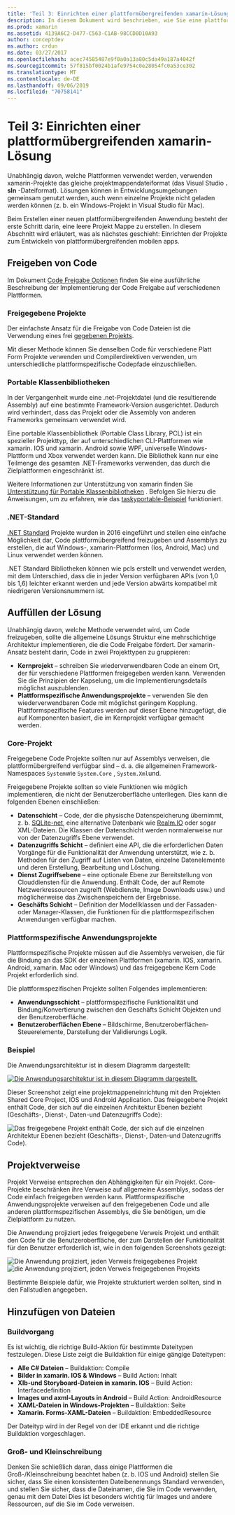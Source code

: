 ```yaml
---
title: 'Teil 3: Einrichten einer plattformübergreifenden xamarin-Lösung'
description: In diesem Dokument wird beschrieben, wie Sie eine plattformübergreifende Lösung in xamarin einrichten. Es werden verschiedene Strategien zur Code Freigabe erläutert, z. b. freigegebene Projekte und .NET Standard.
ms.prod: xamarin
ms.assetid: 4139A6C2-D477-C563-C1AB-98CCD0D10A93
author: conceptdev
ms.author: crdun
ms.date: 03/27/2017
ms.openlocfilehash: acec74585487e9f0a0a13a80c5da49a187a4042f
ms.sourcegitcommit: 57f815bf0024b1afe9754c0e28054fc0a53ce302
ms.translationtype: MT
ms.contentlocale: de-DE
ms.lasthandoff: 09/06/2019
ms.locfileid: "70758141"
---
```

# <a name="part-3---setting-up-a-xamarin-cross-platform-solution"></a>Teil 3: Einrichten einer plattformübergreifenden xamarin-Lösung

Unabhängig davon, welche Plattformen verwendet werden, verwenden xamarin-Projekte das gleiche projektmappendateiformat (das Visual Studio **. sln** -Dateiformat). Lösungen können in Entwicklungsumgebungen gemeinsam genutzt werden, auch wenn einzelne Projekte nicht geladen werden können (z. b. ein Windows-Projekt in Visual Studio für Mac).

Beim Erstellen einer neuen plattformübergreifenden Anwendung besteht der erste Schritt darin, eine leere Projekt Mappe zu erstellen. In diesem Abschnitt wird erläutert, was als nächstes geschieht: Einrichten der Projekte zum Entwickeln von plattformübergreifenden mobilen apps.

 <a name="Sharing_Code" />

## <a name="sharing-code"></a>Freigeben von Code

Im Dokument [Code Freigabe Optionen](~/cross-platform/app-fundamentals/code-sharing.md) finden Sie eine ausführliche Beschreibung der Implementierung der Code Freigabe auf verschiedenen Plattformen.

 <a name="Shared_Asset_Projects" />

### <a name="shared-projects"></a>Freigegebene Projekte

Der einfachste Ansatz für die Freigabe von Code Dateien ist die Verwendung eines frei [gegebenen Projekts](~/cross-platform/app-fundamentals/shared-projects.md).

Mit dieser Methode können Sie denselben Code für verschiedene Platt Form Projekte verwenden und Compilerdirektiven verwenden, um unterschiedliche plattformspezifische Codepfade einzuschließen.

 <a name="Portable_Class_Libraries" />

### <a name="portable-class-libraries-pcl"></a>Portable Klassenbibliotheken

In der Vergangenheit wurde eine .net-Projektdatei (und die resultierende Assembly) auf eine bestimmte Framework-Version ausgerichtet. Dadurch wird verhindert, dass das Projekt oder die Assembly von anderen Frameworks gemeinsam verwendet wird.

Eine portable Klassenbibliothek (Portable Class Library, PCL) ist ein spezieller Projekttyp, der auf unterschiedlichen CLI-Plattformen wie xamarin. IOS und xamarin. Android sowie WPF, universelle Windows-Plattform und Xbox verwendet werden kann. Die Bibliothek kann nur eine Teilmenge des gesamten .NET-Frameworks verwenden, das durch die Zielplattformen eingeschränkt ist.

Weitere Informationen zur Unterstützung von xamarin finden Sie [Unterstützung für Portable Klassenbibliotheken](~/cross-platform/app-fundamentals/pcl.md) . Befolgen Sie hierzu die Anweisungen, um zu erfahren, wie das [taskyportable-Beispiel](https://github.com/xamarin/mobile-samples/tree/master/TaskyPortable) funktioniert.

### <a name="net-standard"></a>.NET-Standard

[.NET Standard](~/cross-platform/app-fundamentals/net-standard.md) Projekte wurden in 2016 eingeführt und stellen eine einfache Möglichkeit dar, Code plattformübergreifend freizugeben und Assemblys zu erstellen, die auf Windows-, xamarin-Plattformen (Ios, Android, Mac) und Linux verwendet werden können.

.NET Standard Bibliotheken können wie pcls erstellt und verwendet werden, mit dem Unterschied, dass die in jeder Version verfügbaren APIs (von 1,0 bis 1,6) leichter erkannt werden und jede Version abwärts kompatibel mit niedrigeren Versionsnummern ist.

 <a name="Populating_the_Solution" />

## <a name="populating-the-solution"></a>Auffüllen der Lösung

Unabhängig davon, welche Methode verwendet wird, um Code freizugeben, sollte die allgemeine Lösungs Struktur eine mehrschichtige Architektur implementieren, die die Code Freigabe fördert.
Der xamarin-Ansatz besteht darin, Code in zwei Projekttypen zu gruppieren:

- **Kernprojekt** – schreiben Sie wiederverwendbaren Code an einem Ort, der für verschiedene Plattformen freigegeben werden kann. Verwenden Sie die Prinzipien der Kapselung, um die Implementierungsdetails möglichst auszublenden.
- **Plattformspezifische Anwendungsprojekte** – verwenden Sie den wiederverwendbaren Code mit möglichst geringem Kopplung. Plattformspezifische Features werden auf dieser Ebene hinzugefügt, die auf Komponenten basiert, die im Kernprojekt verfügbar gemacht werden.

 <a name="Core_Project" />

### <a name="core-project"></a>Core-Projekt

Freigegebene Code Projekte sollten nur auf Assemblys verweisen, die plattformübergreifend verfügbar sind – d. a. die allgemeinen Framework-Namespaces `System`wie `System.Core` , `System.Xml`und.

Freigegebene Projekte sollten so viele Funktionen wie möglich implementieren, die nicht der Benutzeroberfläche unterliegen. Dies kann die folgenden Ebenen einschließen:

- **Datenschicht** – Code, der die physische Datenspeicherung übernimmt, z. b.  [SQLite-net](https://github.com/praeclarum/sqlite-net), eine alternative Datenbank wie [Realm.IO](https://realm.io/products/realm-mobile-database/) oder sogar XML-Dateien. Die Klassen der Datenschicht werden normalerweise nur von der Datenzugriffs Ebene verwendet.
- **Datenzugriffs Schicht** – definiert eine API, die die erforderlichen Daten Vorgänge für die Funktionalität der Anwendung unterstützt, wie z. b. Methoden für den Zugriff auf Listen von Daten, einzelne Datenelemente und deren Erstellung, Bearbeitung und Löschung.
- **Dienst Zugriffsebene** – eine optionale Ebene zur Bereitstellung von Clouddiensten für die Anwendung. Enthält Code, der auf Remote Netzwerkressourcen zugreift (Webdienste, Image Downloads usw.) und möglicherweise das Zwischenspeichern der Ergebnisse.
- **Geschäfts Schicht** – Definition der Modellklassen und der Fassaden-oder Manager-Klassen, die Funktionen für die plattformspezifischen Anwendungen verfügbar machen.

 <a name="Platform-Specific_Application_Projects" />

### <a name="platform-specific-application-projects"></a>Plattformspezifische Anwendungsprojekte

Plattformspezifische Projekte müssen auf die Assemblys verweisen, die für die Bindung an das SDK der einzelnen Plattformen (xamarin. IOS, xamarin. Android, xamarin. Mac oder Windows) und das freigegebene Kern Code Projekt erforderlich sind.

Die plattformspezifischen Projekte sollten Folgendes implementieren:

- **Anwendungsschicht** – plattformspezifische Funktionalität und Bindung/Konvertierung zwischen den Geschäfts Schicht Objekten und der Benutzeroberfläche.
- **Benutzeroberflächen Ebene** – Bildschirme, Benutzeroberflächen-Steuerelemente, Darstellung der Validierungs Logik.

<a name="Example" />

### <a name="example"></a>Beispiel

Die Anwendungsarchitektur ist in diesem Diagramm dargestellt:

 [![](setting-up-a-xamarin-cross-platform-solution-images/conceptualarchitecture.png "Die Anwendungsarchitektur ist in diesem Diagramm dargestellt.")](setting-up-a-xamarin-cross-platform-solution-images/conceptualarchitecture.png#lightbox)

Dieser Screenshot zeigt eine projektmappeneinrichtung mit den Projekten Shared Core Project, IOS und Android Application. Das freigegebene Projekt enthält Code, der sich auf die einzelnen Architektur Ebenen bezieht (Geschäfts-, Dienst-, Daten-und Datenzugriffs Code):

 ![](setting-up-a-xamarin-cross-platform-solution-images/core-solution-example.png "Das freigegebene Projekt enthält Code, der sich auf die einzelnen Architektur Ebenen bezieht (Geschäfts-, Dienst-, Daten-und Datenzugriffs Code).")

 <a name="Project_References" />

## <a name="project-references"></a>Projektverweise

Projekt Verweise entsprechen den Abhängigkeiten für ein Projekt. Core-Projekte beschränken ihre Verweise auf allgemeine Assemblys, sodass der Code einfach freigegeben werden kann.
Plattformspezifische Anwendungsprojekte verweisen auf den freigegebenen Code und alle anderen plattformspezifischen Assemblys, die Sie benötigen, um die Zielplattform zu nutzen.

Die Anwendung projiziert jedes freigegebene Verweis Projekt und enthält den Code für die Benutzeroberfläche, der zum Darstellen der Funktionalität für den Benutzer erforderlich ist, wie in den folgenden Screenshots gezeigt:

![](setting-up-a-xamarin-cross-platform-solution-images/solution-android.png "Die Anwendung projiziert, jeden Verweis freigegebenes Projekt") ![](setting-up-a-xamarin-cross-platform-solution-images/solution-ios.png "die Anwendung projiziert, jeden Verweis freigegebenen Projekts")

Bestimmte Beispiele dafür, wie Projekte strukturiert werden sollten, sind in den Fallstudien angegeben.

 <a name="Adding_Files" />

## <a name="adding-files"></a>Hinzufügen von Dateien

 <a name="Build_Action" />

### <a name="build-action"></a>Buildvorgang

Es ist wichtig, die richtige Build-Aktion für bestimmte Dateitypen festzulegen. Diese Liste zeigt die Buildaktion für einige gängige Dateitypen:

- **Alle C# Dateien** – Buildaktion: Compile
- **Bilder in xamarin. IOS & Windows** – Build Action: Inhalt
- **XIb-und Storyboard-Dateien in xamarin. IOS** – Build Action: Interfacedefinition
- **Images und axml-Layouts in Android** – Build Action: AndroidResource
- **XAML-Dateien in Windows-Projekten** – Buildaktion: Seite
- **Xamarin. Forms-XAML-Dateien** – Buildaktion: EmbeddedResource

Der Dateityp wird in der Regel von der IDE erkannt und die richtige Buildaktion vorgeschlagen.

 <a name="Case_Sensitivity" />

### <a name="case-sensitivity"></a>Groß- und Kleinschreibung

Denken Sie schließlich daran, dass einige Plattformen die Groß-/Kleinschreibung beachtet haben (z. b.
IOS und Android) stellen Sie sicher, dass Sie einen konsistenten Dateibenennungs Standard verwenden, und stellen Sie sicher, dass die Dateinamen, die Sie im Code verwenden, genau mit dem Datei Dies ist besonders wichtig für Images und andere Ressourcen, auf die Sie im Code verweisen.
